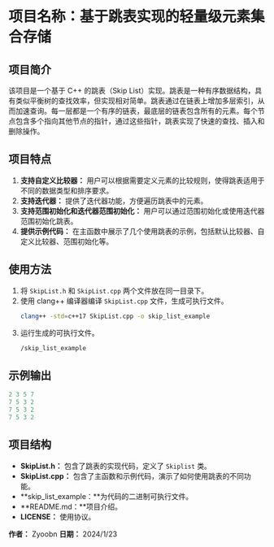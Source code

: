 # 

# 项目名称：基于跳表实现的轻量级元素集合存储

## 项目简介
该项目是一个基于 C++ 的跳表（Skip List）实现。跳表是一种有序数据结构，具有类似平衡树的查找效率，但实现相对简单。跳表通过在链表上增加多层索引，从而加速查询。每一层都是一个有序的链表，最底层的链表包含所有的元素。每个节点包含多个指向其他节点的指针，通过这些指针，跳表实现了快速的查找、插入和删除操作。

## 项目特点
1. **支持自定义比较器：** 用户可以根据需要定义元素的比较规则，使得跳表适用于不同的数据类型和排序要求。
2. **支持迭代器：** 提供了迭代器功能，方便遍历跳表中的元素。
3. **支持范围初始化和迭代器范围初始化：** 用户可以通过范围初始化或使用迭代器范围初始化跳表。
4. **提供示例代码：** 在主函数中展示了几个使用跳表的示例，包括默认比较器、自定义比较器、范围初始化等。

## 使用方法
1. 将 `SkipList.h` 和 `SkipList.cpp` 两个文件放在同一目录下。
2. 使用 clang++ 编译器编译 `SkipList.cpp` 文件，生成可执行文件。
   ```bash
   clang++ -std=c++17 SkipList.cpp -o skip_list_example

3. 运行生成的可执行文件。
   ```bash
   /skip_list_example

## 示例输出
```cpp
2 3 5 7 
7 5 3 2 
7 5 3 2 
7 5 3 2 
```

## 项目结构

-   **SkipList.h：** 包含了跳表的实现代码，定义了 `Skiplist` 类。
-   **SkipList.cpp：** 包含了主函数和示例代码，演示了如何使用跳表的不同功能。
-   **skip_list_example：**为代码的二进制可执行文件。
-   **README.md：**项目介绍。
-   **LICENSE：** 使用协议。

**作者：** Zyoobn
**日期：** 2024/1/23
